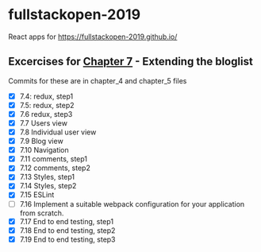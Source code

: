 # fullstackopen-2019
React apps for https://fullstackopen-2019.github.io/

##  Excercises for [Chapter 7](https://fullstackopen.com/en/part7/exercises_extending_the_bloglist) - Extending the bloglist

Commits for these are in chapter_4 and chapter_5 files

- [x] 7.4: redux, step1
- [x] 7.5: redux, step2
- [x] 7.6 redux, step3
- [x] 7.7 Users view
- [x] 7.8 Individual user view
- [x] 7.9 Blog view
- [x] 7.10 Navigation
- [x] 7.11 comments, step1
- [x] 7.12 comments, step2
- [x] 7.13 Styles, step1
- [x] 7.14 Styles, step2
- [x] 7.15 ESLint
- [ ] 7.16 Implement a suitable webpack configuration for your application from scratch.
- [x] 7.17 End to end testing, step1
- [x] 7.18 End to end testing, step2
- [x] 7.19 End to end testing, step3
